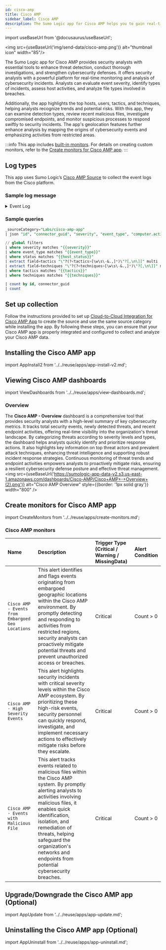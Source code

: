 ```yaml
---
id: cisco-amp
title: Cisco AMP
sidebar_label: Cisco AMP
description: The Sumo Logic app for Cisco AMP helps you to gain real-time monitoring and analysis of cybersecurity incidents in the Cisco AMP platform.
---
```


import useBaseUrl from '@docusaurus/useBaseUrl';

<img src={useBaseUrl('img/send-data/cisco-amp.png')} alt="thumbnail icon" width="85"/>

The Sumo Logic app for Cisco AMP provides security analysts with essential tools to enhance threat detection, conduct thorough investigations, and strengthen cybersecurity defenses. It offers security analysts with a powerful platform for real-time monitoring and analysis of cybersecurity incidents. Analysts can evaluate event severity, identify types of incidents, assess host activities, and analyze file types involved in breaches. 

Additionally, the app highlights the top hosts, users, tactics, and techniques, helping analysts recognize trends and potential risks. With this app, they can examine detection types, review recent malicious files, investigate compromised endpoints, and monitor suspicious processes to respond swiftly to security incidents. The app's geolocation features further enhance analysis by mapping the origins of cybersecurity events and emphasizing activities from restricted areas.

:::info
This app includes [built-in monitors](#cisco-amp-monitors). For details on creating custom monitors, refer to the [Create monitors for Cisco AMP app](#create-monitors-for-cisco-amp-app).
:::

## Log types

This app uses Sumo Logic’s [Cisco AMP Source](/docs/send-data/hosted-collectors/cloud-to-cloud-integration-framework/cisco-amp-source/) to collect the event logs from the Cisco platform.

### Sample log message

<details>
<summary>Event Log</summary>

```json
{
  "version": "v1.2.0",
  "metadata": {
    "links": {
      "self": "https://api.amp.cisco.com/v1/events?limit=2",
      "next": "https://api.amp.cisco.com/v1/events?limit=2&offset=2"
    },
    "results": {
      "total": 1165,
      "current_item_count": 2,
      "index": 0,
      "items_per_page": 2
    }
  },
  "data": [
    {
      "id": 6180351977805840000,
      "timestamp": 1647602406,
      "timestamp_nanoseconds": 548000000,
      "date": "2022-03-18T11:20:06+00:00",
      "event_type": "Threat Detected",
      "event_type_id": 1090519054,
      "detection": "W32.GenericKD:ZVETJ.18gs.1201",
      "detection_id": "6180351977805840385",
      "connector_guid": "538738f5-3a14-4449-933b-86142553de06",
      "group_guids": [
        "e766a0e9-96da-41b9-b1e8-87dd010d6b68"
      ],
      "severity": "Medium",
      "computer": {
        "connector_guid": "538738f5-3a14-4449-933b-86142553de06",
        "hostname": "Demo_Upatre",
        "external_ip": "xxx.xxx.xxx.xxx",
        "user": "A@TEMPLATE-W7X86",
        "active": true,
        "network_addresses": [
          {
            "ip": "xxx.xxx.xxx.xxx",
            "mac": "xx:xx:xx:xx:xx:xx"
          }
        ],
        "links": {
          "computer": "https://api.amp.cisco.com/v1/computers/538738f5-3a14-4449-933b-86142553de06",
          "trajectory": "https://api.amp.cisco.com/v1/computers/538738f5-3a14-4449-933b-86142553de06/trajectory",
          "group": "https://api.amp.cisco.com/v1/groups/b077d6bc-bbdf-42f7-8838-a06053fbd98a"
        }
      },
      "file": {
        "disposition": "Malicious",
        "file_name": "wsymqyv90.exe",
        "file_path": "\\\\?\\C:\\Users\\Administrator\\AppData\\Local\\Temp\\OUTLOOK_TEMP\\wsymqyv90.exe",
        "identity": {
          "sha256": "b630e72639cc7340620adb0cfc26332ec52fe8867b769695f2d25718d68b1b40",
          "sha1": "70aef829bec17195e6c8ec0e6cba0ed39f97ba48",
          "md5": "e2f5dcd966e26d54329e8d79c7201652"
        },
        "parent": {
          "process_id": 4040,
          "disposition": "Clean",
          "file_name": "iexplore.exe",
          "identity": {
            "sha256": "b4e5c2775de098946b4e11aba138b89d42b88c1dbd4d5ec879ef6919bf018132",
            "sha1": "8de30174cebc8732f1ba961e7d93fe5549495a80",
            "md5": "b3581f426dc500a51091cdd5bacf0454"
          }
        }
      },
      "tactics": [
        "TA0042"
      ],
      "techniques": [
        "T1204.003"
      ]
    }
  ]
}
```
</details>

### Sample queries

```sql title="Total Events"
_sourceCategory="Labs/cisco-amp-app"
| json "id", "connector_guid", "severity", "event_type", "computer.active", "file.disposition", "detection_id", "detection", "computer.hostname", "computer.user", "tactics[*]", "techniques[*]", "computer.external_ip", "file.file_name", "file.file_path", "file.parent.file_name", "file.identity.sha256", "file.identity.sha1", "file.identity.md5", "file.parent.identity.sha256", "date", "computer.network_addresses[*]", "file.parent.process_id", "file.parent.disposition", "computer.links.trajectory", "computer.links.computer", "computer.links.group" as id, connector_guid, severity, event_type, status, file_type, detection_id, detection, hostname, user, tactics, techniques, external_ip, file_name, file_path, parent_file_name, sha2565, sha1, md5, parent_sha256, date, computer_network_addresses, process_id, parent_file_type, trajectory_link, computer_link, group_link nodrop

// global filters
| where severity matches "{{severity}}"
| where event_type matches "{{event_type}}"
| where status matches "{{host_status}}"
| extract field=tactics "\"?(?<tactics>[\w\s\-&.,]*)\"?[,\n\]]" multi
| extract field=techniques "\"?(?<techniques>[\w\s\-&.,]*)\"?[,\n\]]" multi
| where tactics matches "{{tactics}}"
| where techniques matches "{{techniques}}"

| count by id, connector_guid
| count
```

## Set up collection

Follow the instructions provided to set up [Cloud-to-Cloud Integration for Cisco AMP App](/docs/send-data/hosted-collectors/cloud-to-cloud-integration-framework/cisco-amp-source/) to create the source and use the same source category while installing the app. By following these steps, you can ensure that your Cisco AMP app is properly integrated and configured to collect and analyze your Cisco AMP data.

## Installing the Cisco AMP app

import AppInstall2 from '../../reuse/apps/app-install-v2.md';

<AppInstall2/>

## Viewing Cisco AMP dashboards

import ViewDashboards from '../../reuse/apps/view-dashboards.md';

<ViewDashboards/>

### Overview

The **Cisco AMP - Overview** dashboard is a comprehensive tool that provides security analysts with a high-level summary of key cybersecurity metrics. It tracks total security events, newly detected threats, and recent endpoint activities, offering real-time visibility into the organization's threat landscape. By categorizing threats according to severity levels and types, the dashboard helps analysts quickly identify and prioritize response actions. It also highlights key information on top threat actors and prevalent attack techniques, enhancing threat intelligence and supporting robust incident response strategies. Continuous monitoring of threat trends and endpoint activities empowers analysts to proactively mitigate risks, ensuring a resilient cybersecurity defense posture and effective threat management. <br/> <img src={useBaseUrl('https://sumologic-app-data-v2.s3.us-east-1.amazonaws.com/dashboards/Cisco-AMP/Cisco+AMP+-+Overview+(2).png')} alt="Cisco AMP Overview" style={{border: '1px solid gray'}} width="800" />
 
## Create monitors for Cisco AMP app

import CreateMonitors from '../../reuse/apps/create-monitors.md';

<CreateMonitors/>

### Cisco AMP monitors

| Name | Description | Trigger Type (Critical / Warning / MissingData) | Alert Condition | 
|:--|:--|:--|:--|
| `Cisco AMP - Events from Embargoed Geo Locations` | This alert identifies and flags events originating from embargoed geographic locations within the Cisco AMP environment. By promptly detecting and responding to activities from restricted regions, security analysts can proactively mitigate potential threats and prevent unauthorized access or breaches. | Critical | Count > 0 | 
| `Cisco AMP - High Severity Events` | This alert highlights security incidents with critical severity levels within the Cisco AMP ecosystem. By prioritizing these high-risk events, security personnel can quickly respond, investigate, and implement necessary actions to effectively mitigate risks before they escalate. | Critical | Count > 0|
| `Cisco AMP - Events with Malicious File` | This alert tracks events related to malicious files within the Cisco AMP system. By promptly alerting analysts to activities involving malicious files, it enables quick identification, isolation, and remediation of threats, helping safeguard the organization's networks and endpoints from potential cybersecurity breaches. | Critical | Count > 0|

## Upgrade/Downgrade the Cisco AMP app (Optional)

import AppUpdate from '../../reuse/apps/app-update.md';

<AppUpdate/>

## Uninstalling the Cisco AMP app (Optional)

import AppUninstall from '../../reuse/apps/app-uninstall.md';

<AppUninstall/>
